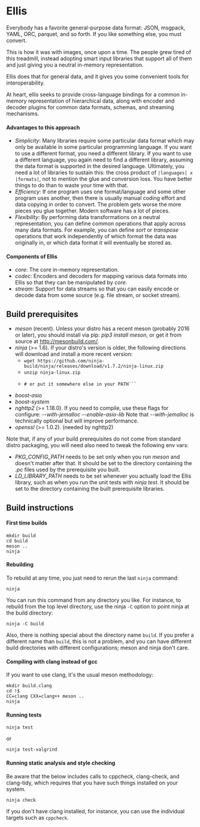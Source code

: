 # Ellis

Everybody has a favorite general-purpose data format: JSON, msgpack, YAML, ORC,
parquet, and so forth. If you like something else, you must convert.

This is how it was with images, once upon a time. The people grew tired of this
treadmill, instead adopting smart input libraries that support all of them and
just giving you a neutral in-memory representation.

Ellis does that for general data, and it gives you some convenient tools for
interoperability.

At heart, ellis seeks to provide cross-language bindings for a common in-memory
representation of hierarchical data, along with encoder and decoder plugins for
common data formats, schemas, and streaming mechanisms.

#### Advantages to this approach

- *Simplicity*: Many libraries require some particular data format which may
  only be available in some particular programming language. If you want to use
  a different format, you need a different library. If you want to use a
  different language, you again need to find a different library, assuming the
  data format is supported in the desired language. Ultimately, you need a lot
  of libraries to sustain this: the cross product of `|languages| x |formats|`,
  not to mention the glue and conversion loss. You have better things to do
  than to waste your time with that.
- *Efficiency*: If one program uses one format/language and some other program
  uses another, then there is usually manual coding effort and data copying in
  order to convert. The problem gets worse the more pieces you glue together.
  Modern software has a lot of pieces.
- *Flexibility*: By performing data transformations on a neutral representation,
  you can define common operations that apply across many data formats. For
  example, you can define *sort* or *transpose* operations that work
  independently of which format the data was originally in, or which data format
  it will eventually be stored as.

#### Components of Ellis

- *core*: The core in-memory representation.
- *codec*: Encoders and decoders for mapping various data formats into Ellis so
  that they can be manipulated by *core*.
- *stream*: Support for data streams so that you can easily encode or decode
  data from some source (e.g. file stream, or socket stream).

## Build prerequisites

- *meson* (recent). Unless your distro has a recent meson (probably 2016 or
  later), you should install via pip: *pip3 install meson*, or get it from
  source at http://mesonbuild.com/.
- *ninja* (>= 1.6). If your distro's version is older, the following directions
  will download and install a more recent version:
    - ```wget https://github.com/ninja-build/ninja/releases/download/v1.7.2/ninja-linux.zip```
    - ```unzip ninja-linux.zip```
    - ```sudo install -o root -g root -m755 ninja /usr/bin/ninja
      # or put it somewhere else in your PATH```
- *boost-asio*
- *boost-system*
- *nghttp2* (>= 1.18.0). If you need to compile, use these flags for
  configure:
  *--with-jemalloc --enable-asio-lib*
  Note that *--with-jemalloc* is technically optional but will improve
  performance.
- *openssl* (>= 1.0.2). (needed by nghttp2)

Note that, if any of your build prerequisites do not come from standard distro
packaging, you will need also need to tweak the following env vars:

- *PKG_CONFIG_PATH* needs to be set only when you run *meson* and doesn't matter
  after that. It should be set to the directory containing the *.pc* files used
  by the prerequisite you built.
- *LD_LIBRARY_PATH* needs to be set whenever you actually load the Ellis
  library, such as when you run the unit tests with *ninja test*. It should be
  set to the directory containing the built prerequisite libraries.

## Build instructions

#### First time builds

```
mkdir build
cd build
meson ..
ninja
```

#### Rebuilding

To rebuild at any time, you just need to rerun the last `ninja` command:

```
ninja
```

You can run this command from any directory you like. For instance, to
rebuild from the top level directory, use the ninja `-C` option to point ninja
at the build directory:

```
ninja -C build
```

Also, there is nothing special about the directory name `build`. If you
prefer a different name than `build`, this is not a problem, and you
can have different build directories with different configurations; meson and
ninja don't care.

#### Compiling with clang instead of gcc

If you want to use clang, it's the usual meson methodology:

```
mkdir build.clang
cd !$
CC=clang CXX=clang++ meson ..
ninja
```

#### Running tests
```
ninja test
```
or
```
ninja test-valgrind
```

#### Running static analysis and style checking

Be aware that the below includes calls to cppcheck, clang-check, and
clang-tidy, which requires that you have such things installed on your system.

```
ninja check
```

If you don't have clang installed, for instance, you can use the individual
targets such as `cppcheck`.
